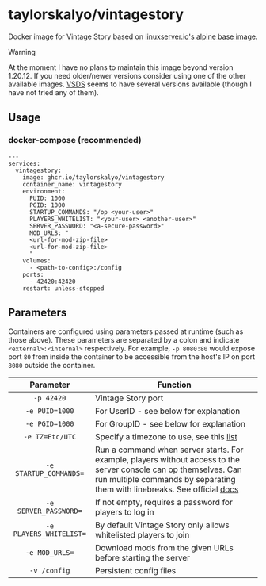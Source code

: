 # taylorskalyo/vintagestory

Docker image for Vintage Story based on [linuxserver.io's alpine base image](https://github.com/linuxserver/docker-baseimage-alpine).

> [!WARNING]
> At the moment I have no plans to maintain this image beyond version 1.20.12. If you need older/newer versions consider using one of the other available images. [VSDS](https://github.com/XurxoMF/vsds) seems to have several versions available (though I have not tried any of them).

## Usage

### docker-compose (recommended)

```
---
services:
  vintagestory:
    image: ghcr.io/taylorskalyo/vintagestory
    container_name: vintagestory
    environment:
      PUID: 1000
      PGID: 1000
      STARTUP_COMMANDS: "/op <your-user>"
      PLAYERS_WHITELIST: "<your-user> <another-user>"
      SERVER_PASSWORD: "<a-secure-password>"
      MOD_URLS: "
      <url-for-mod-zip-file>
      <url-for-mod-zip-file>
      "
    volumes:
      - <path-to-config>:/config
    ports:
      - 42420:42420
    restart: unless-stopped
```

## Parameters

Containers are configured using parameters passed at runtime (such as those above). These parameters are separated by a colon and indicate `<external>:<internal>` respectively. For example, `-p 8080:80` would expose port `80` from inside the container to be accessible from the host's IP on port `8080` outside the container.

| Parameter | Function |
| :----: | --- |
| `-p 42420` | Vintage Story port |
| `-e PUID=1000` | For UserID - see below for explanation |
| `-e PGID=1000` | For GroupID - see below for explanation |
| `-e TZ=Etc/UTC` | Specify a timezone to use, see this [list](https://en.wikipedia.org/wiki/List_of_tz_database_time_zones#List) |
| `-e STARTUP_COMMANDS=` | Run a command when server starts. For example, players without access to the server console can op themselves. Can run multiple commands by separating them with linebreaks. See official [docs](https://wiki.vintagestory.at/Server_Config) |
| `-e SERVER_PASSWORD=` | If not empty, requires a password for players to log in |
| `-e PLAYERS_WHITELIST=` | By default Vintage Story only allows whitelisted players to join |
| `-e MOD_URLS=` | Download mods from the given URLs before starting the server |
| `-v /config` | Persistent config files |
